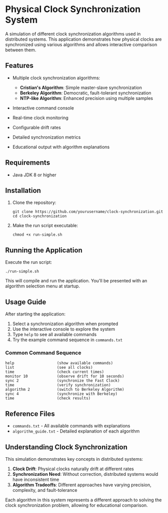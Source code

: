 # Physical Clock Synchronization System

A simulation of different clock synchronization algorithms used in distributed systems. This application demonstrates how physical clocks are synchronized using various algorithms and allows interactive comparison between them.

## Features

- Multiple clock synchronization algorithms:
  - **Cristian's Algorithm**: Simple master-slave synchronization
  - **Berkeley Algorithm**: Democratic, fault-tolerant synchronization
  - **NTP-like Algorithm**: Enhanced precision using multiple samples

- Interactive command console
- Real-time clock monitoring
- Configurable drift rates
- Detailed synchronization metrics
- Educational output with algorithm explanations

## Requirements

- Java JDK 8 or higher

## Installation

1. Clone the repository:
   ```
   git clone https://github.com/yourusername/clock-synchronization.git
   cd clock-synchronization
   ```

2. Make the run script executable:
   ```
   chmod +x run-simple.sh
   ```

## Running the Application

Execute the run script:
```
./run-simple.sh
```

This will compile and run the application. You'll be presented with an algorithm selection menu at startup.

## Usage Guide

After starting the application:

1. Select a synchronization algorithm when prompted
2. Use the interactive console to explore the system
3. Type `help` to see all available commands
4. Try the example command sequence in `commands.txt`

### Common Command Sequence

```
help                   (show available commands)
list                   (see all clocks)
time                   (check current times)
monitor 10             (observe drift for 10 seconds)
sync 2                 (synchronize the Fast Clock)
time                   (verify synchronization)
algorithm 2            (switch to Berkeley Algorithm)
sync 4                 (synchronize with Berkeley)
time                   (check results)
```

## Reference Files

- `commands.txt` - All available commands with explanations
- `algorithm_guide.txt` - Detailed explanation of each algorithm

## Understanding Clock Synchronization

This simulation demonstrates key concepts in distributed systems:

1. **Clock Drift**: Physical clocks naturally drift at different rates
2. **Synchronization Need**: Without correction, distributed systems would have inconsistent time
3. **Algorithm Tradeoffs**: Different approaches have varying precision, complexity, and fault-tolerance

Each algorithm in this system represents a different approach to solving the clock synchronization problem, allowing for educational comparison. 